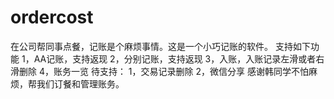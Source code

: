# ordercost
在公司帮同事点餐，记账是个麻烦事情。这是一个小巧记账的软件。
支持如下功能
1，AA记账，支持返现
2，分别记账，支持返现
3，入账，入账记录左滑或者右滑删除
4，账务一览
待支持：
1，交易记录删除
2，微信分享
感谢韩同学不怕麻烦，帮我们订餐和管理账务。

